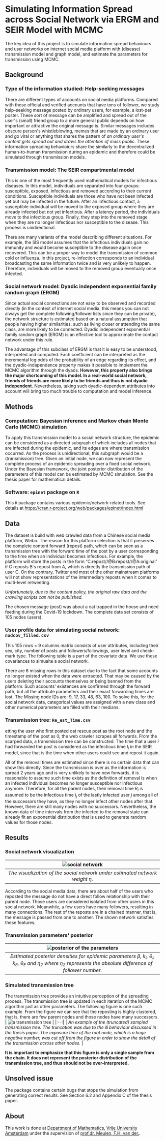 # Simulating Information Spread across Social Network via ERGM and SEIR Model with MCMC

The key idea of this project is to simulate information spread behaviours and user networks on internet social media platform with (disease) transmission model and graph model, and estimate the parameters for transmission using MCMC.

## Background

### Type of the information studied: Help-seeking messages
There are different types of accounts on social media platforms. Compared with those official and verified accounts that have tons of follower, we study help-seeking message posted by ordinary users, for example, a lost-pet poster. These sort of message can be amplified and spread out of the user's (small) friend group to a more general public depends on how important or attractive the original message is. Similar messages includes obscure person's whistleblowing, memes that are made by an ordinary user and go viral or anything that shares the pattern of *an ordinary user's content gets spread out and draws the attention of mass public*. These information spreading behavioiurs share the similarly to the decentralized human-to-human transmission during an epidemic and therefore could be simulated through transmission models.

### Transmission model: The SEIR compartmental model
This is one of the most frequently used mathematical models for infectious diseases. In this model, individuals are separated into four groups: susceptible, exposed, infectious and removed according to their current conditions. Susceptible individuals are those who have not been infected yet but may be infected in the future. After an infectious contact, a susceptible individual will be moved to the exposed group where they are already infected but not yet infectious. After a latency period, the individuals move to the infectious group. Finally, they step into the removed stage when they are no longer infectious nor susceptible to the disease. This process is unidirectional.

There are many variants of the model describing different situations. For example, the SIS model assumes that the infectious individuals gain no immunity and would become susceptible to the disease again once recovered. This can be a proper way to model the transmission of common cold or influenza. In this project, re-infection corresponds to an individual broadcasting the same information twice and is very unlikely to happen. Therefore, individuals will be moved to the removed group eventually once infected.

### Social network model: Dyadic independent exponential family random graph (ERGM)
Since actual social connections are not easy to be observed and recorded directly (in the context of internet social media, this means you can not always get the complete following/follower lists since they can be private), the network structure is estimated based on a natural assumption that people having higher similarities, such as living closer or attending the same class, are more likely to be connected. Dyadic independent exponential family random graph (ERGM) is an effective tool to approximate the contact network under this rule.

The advantage of this subclass of ERGM is that it is easy to be understood, interpreted and computed. Each coefficient can be interpreted as the incremental log odds of the probability of an edge regarding its effect, and the dyadic-independence property makes it possible to implement the MCMC algorithm through the dyads. **However, this property also brings the major shortcoming of this model. In a real-world social network, friends of friends are more likely to be friends and thus is not dyadic independent.** Nevertheless, taking such dyadic-dependent attributes into account will bring too much trouble to computation and model inference.

## Methods

### Computation: Bayesian inference and Markov chain Monte Carlo (MCMC) simulation
To apply this transmission model to a social network structure, the epidemic can be considered as a directed subgraph of which includes all nodes that are infected during the epidemic, and its edges are where transmission occurred. As the process is unidirectional, this subgraph would be a (transmission) tree. Given an initial node, we can now represent the complete process of an epidemic spreading over a fixed social network. Under the Bayesian framework, the joint posterior distribution of the parameters of this model can be estimated by MCMC simulation. See the thesis paper for mathematical details.

### Software: `epinet` package on `R`
This `R` package contains various epidemic/network-related tools. See details at https://cran.r-project.org/web/packages/epinet/index.html

## Data
The dataset is build with web crawled data from a Chinese social media platform, *Weibo*. The reason for this platform selection is that it preserves the complete content forward (repost) path, which can be seen as a transmission tree with the forward time of the post by a user corresponding to the time when an individual becomes infectious. For example, the platform will store the posts in the form “C:repost//@B:repost//@A:original” if C reposts B's repost from A, which is directly the transmission path of user C. On the contrary, Twitter and most of the other mainstream platforms will not show representations of the intermediary reposts when it comes to multi-level retweeting.

*Unfortunately, due to the content policy, the original raw data and the crawling scripts can not be published.*

The chosen message (post) was about a cat trapped in the house and need feeding during the Covid-19 lockdown. The complete data set consists of 105 nodes (users).

### User profile data for simulating social network: `nodcov_filled.csv`
This 105 rows × 9 columns matrix consists of user attributes, including their sex, city, number of posts and followers/followings, user level and check-mark type. The following table is a part of the covariate data. We use these covariances to simualte a social network.

There are 6 missing rows in this dataset due to the fact that some accounts no longer existed when the data were extracted. That may be caused by the users deleting their accounts themselves or being banned from the platform. Such accounts' existences are confirmed through the forward path, but all the attribute parameters and their exact forwarding times are lost. The Missing node IDs are: 9, 17, 33, 48, 63, 100. To solve this, for the social network data, categorical values are assigned with a new class and other numerical parameters are filled with their medians.

### Transmission tree: `Re_est_Time.csv`
etting the user who first posted cat rescue post as the root node and the timestamp of the post as 0, the web crawler scrapes all forwards. From the scarped data, a transmission tree can be constructed. The time that a user $i$ had forwarded the post is considered as the infectious time $I_i$ in the SEIR model, since that is the time when other users could see and repost it again.

All of the removal times are estimated since there is no certain data that can show this directly. Since the transmission is over as the information is spread 2 years ago and is very unlikely to have new forwards, it is reasonable to assume such time exists as the definition of removal is when an infected individual becomes no longer susceptible nor infectious anymore. Therefore, for all the parent nodes, their removal time $R_i$ is assumed to be the infectious time $I_j$ of the lastly infected user $j$ among all of the successors they have, as they no longer infect other nodes after that. However, there are still many nodes with no successors. Nevertheless, the known data of time intervals from the infected to the removal state can already fit an exponential distribution that is used to generate random values for those nodes.

## Results

### Social network visualization
| ![social network](network.png) | 
|:--:| 
| *The visualization of the social network under estimated network weight $\eta$.* |

According to the social media data, there are about half of the users who reposted the message do not have a direct follow relationship with their parent node. Those users are considered isolated from other users in this social network. Meanwhile, a few users have many followers, resulting in many connections. The rest of the reposts are in a chained manner, that is, the message is passed from one to another. The shown network satisfies these features.

### Transmission parameters' posterior
| ![posterior of the parameters](posterior.png) | 
|:--:| 
| *Estimated posterior densities for epidemic parameters $\beta$, $k_I$, $\theta_I$, $k_E$, $\theta_E$ and $\eta_2$ where $\eta_2$ represents the absolute difference of follower number.* |

### Simulated transmission tree
The transmission tree provides an intuitive perception of the spreading process. The transmission tree is updated in each iteration of the MCMC algorithm just as other parameters. The following figure is one such example. From the figure we can see that the reposting is highly clustered, that is, there are few parent nodes and those nodes have many successors.
| ![a transmission tree](transmission.png) | 
|:--:| 
| *An example of the (truncated) sampled transmission tree. The truncation was due to the ill behaviour discussed in the thesis paper. The exposure time of the root node, which is a huge negative number, was cut off from the figure in order to show the detail of the transmission across other nodes.* |

**It is important to emphasize that this figure is only a single sample from the chain. It does not represent the posterior distribution of the transmission tree, and thus should not be over-interpreted.**

## Unsolved issue
The package contains certain bugs that stops the simulation from generating correct results. See Section 6.2 and Appendix C of the thesis paper.

## About
This work is done at [Department of Mathematics](http://www.math.vu.nl/), [Vrije University Amsterdam](https://vu.nl/en) under the supervision of [prof.dr. Meulen, F.H. van der.](https://research.vu.nl/en/persons/frank-van-der-meulen).